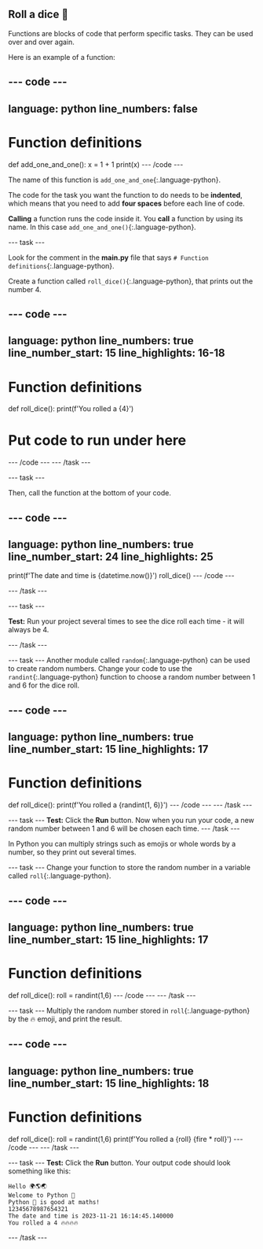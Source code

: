 ## Roll a dice 🎲

Functions are blocks of code that perform specific tasks. They can be used over and over again.

Here is an example of a function:

--- code ---
---
language: python
line_numbers: false
---
# Function definitions
def add_one_and_one():
    x = 1 + 1
    print(x)
--- /code ---

The name of this function is `add_one_and_one`{:.language-python}. 

The code for the task you want the function to do needs to be **indented**, which means that you need to add **four spaces** before each line of code.

**Calling** a function runs the code inside it. You **call** a function by using its name. In this case `add_one_and_one()`{:.language-python}.


--- task ---

Look for the comment in the **main.py** file that says `# Function definitions`{:.language-python}.

Create a function called `roll_dice()`{:.language-python}, that prints out the number 4. 

--- code ---
---
language: python
line_numbers: true
line_number_start: 15
line_highlights: 16-18
---
# Function definitions        
def roll_dice():
    print(f'You rolled a {4}')
    
# Put code to run under here
--- /code ---
--- /task ---

--- task ---

Then, call the function at the bottom of your code.

--- code ---
---
language: python
line_numbers: true
line_number_start: 24
line_highlights: 25
---
print(f'The date and time is {datetime.now()}')
roll_dice()
--- /code ---

--- /task ---

--- task ---

**Test:** Run your project several times to see the dice roll each time - it will always be 4.

--- /task ---

--- task ---
Another module called `random`{:.language-python} can be used to create random numbers. 
Change your code to use the `randint`{:.language-python} function to choose a random number between 1 and 6 for the dice roll.

--- code ---
---
language: python
line_numbers: true
line_number_start: 15
line_highlights: 17
---
# Function definitions 
def roll_dice():
    print(f'You rolled a {randint(1, 6)}')
--- /code ---
--- /task ---

--- task ---
**Test:** Click the **Run** button.
Now when you run your code, a new random number between 1 and 6 will be chosen each time.
--- /task ---

In Python you can multiply strings such as emojis or whole words by a number, so they print out several times.

--- task ---
Change your function to store the random number in a variable called `roll`{:.language-python}.

--- code ---
---
language: python
line_numbers: true
line_number_start: 15
line_highlights: 17
---
# Function definitions        
def roll_dice():
    roll = randint(1,6)
--- /code ---
--- /task ---

--- task ---
Multiply the random number stored in `roll`{:.language-python} by the 🔥 emoji, and print the result.

--- code ---
---
language: python
line_numbers: true
line_number_start: 15
line_highlights: 18
---
# Function definitions        
def roll_dice():
    roll = randint(1,6)
    print(f'You rolled a {roll} {fire * roll}')
--- /code ---
--- /task ---

--- task ---
**Test:** Click the **Run** button.
Your output code should look something like this:

```
Hello 🌍🌎🌏
Welcome to Python 🐍
Python 🐍 is good at maths!
12345678987654321
The date and time is 2023-11-21 16:14:45.140000
You rolled a 4 🔥🔥🔥🔥
```
--- /task ---